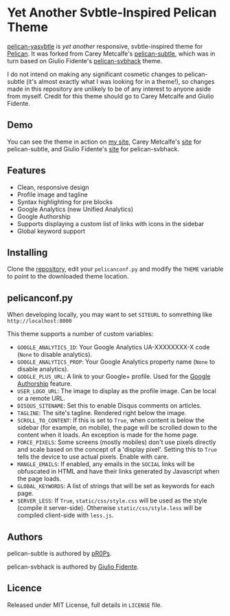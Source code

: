Yet Another Svbtle-Inspired Pelican Theme
=========================================

[pelican-yasvbtle](https://github.com/Vincent-C/pelican-svbhack) is *yet another* responsive, svbtle-inspired theme for [Pelican](http://getpelican.com). It was forked from Carey Metcalfe's [pelican-subtle](https://github.com/pR0Ps/pelican-svbhack), which was in turn based on Giulio Fidente's [pelican-svbhack](https://github.com/giulivo/pelican-svbhack) theme.

I do not intend on making any significant cosmetic changes to pelican-subtle (it's almost exactly what I was looking for in a theme!), so changes made in this repository are unlikely to be of any interest to anyone aside from myself. Credit for this theme should go to Carey Metcalfe and Giulio Fidente.

## Demo

You can see the theme in action on [my site](http://www.vcheng.org/), Carey Metcalfe's [site](http://cmetcalfe.ca/) for pelican-subtle, and Giulio Fidente's [site](http://www.giuliofidente.com/) for pelican-svbhack.

## Features

- Clean, responsive design
- Profile image and tagline
- Syntax highlighting for pre blocks
- Google Analytics (new Unified Analytics)
- Google Authorship
- Supports displaying a custom list of links with icons in the sidebar
- Global keyword support

## Installing

Clone the [repository](https://github.com/pR0Ps/pelican-svbhack), edit your `pelicanconf.py` and modify the `THEME` variable to point to the downloaded theme location.

## pelicanconf.py

When developing locally, you may want to set `SITEURL` to somrething like `http://localhost:8000`

This theme supports a number of custom variables:

- `GOOGLE_ANALYTICS_ID`: Your Google Analytics UA-XXXXXXXX-X code (`None` to disable analytics).
- `GOOGLE_ANALYTICS_PROP`: Your Google Analytics property name (`None` to disable analytics).
- `GOOGLE_PLUS_URL`: A link to your Google+ profile. Used for the [Google Authorship](http://www.google.com/insidesearch/features/authorship/index.html) feature.
- `USER_LOGO_URL`: The image to display as the profile image. Can be local or a remote URL.
- `DISQUS_SITENAME`: Set this to enable Disqus comments on articles.
- `TAGLINE`: The site's tagline. Rendered right below the image.
- `SCROLL_TO_CONTENT`: If this is set to `True`, when content is below the sidebar (for example, on mobile), the page will be scrolled down to the content when it loads. An exception is made for the home page.
- `FORCE_PIXELS`: Some screens (mostly mobiles) don't use pixels directly and scale based on the concept of a 'display pixel'. Setting this to `True` tells the device to use actual pixels. Enable with care.
- `MANGLE_EMAILS`: If enabled, any emails in the `SOCIAL` links will be obfuscated in HTML and have their links generated by Javascript when the page loads.
- `GLOBAL_KEYWORDS`: A list of strings that will be set as keywords for each page.
- `SERVER_LESS`: If `True`, `static/css/style.css` will be used as the style (compile it server-side). Otherwise `static/css/style.less` will be compiled client-side with `less.js`.

## Authors

pelican-subtle is authored by [pR0Ps](https://github.com/pR0Ps).

pelican-svbhack is authored by [Giulio Fidente](https://github.com/giulivo).

## Licence

Released under MIT License, full details in `LICENSE` file.
